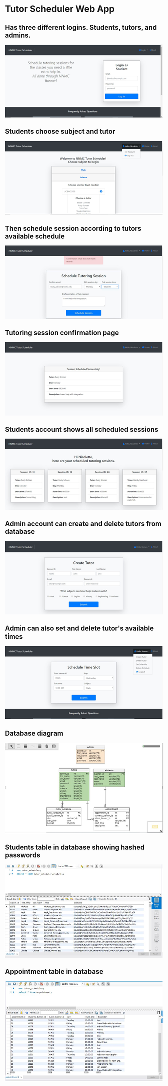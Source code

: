 # Tutor Scheduler Web App



## Has three different logins. Students, tutors, and admins.
![](images/login.JPG)

## Students choose subject and tutor 
![](images/student-home.JPG)

## Then schedule session according to tutors available schedule
![](images/schedule-session.JPG)

## Tutoring session confirmation page 
![](images/submitted.JPG)

## Students account shows all scheduled sessions
![](images/my-account.JPG)

## Admin account can create and delete tutors from database
![](images/create-tutor.JPG)

## Admin can also set and delete tutor's available times
![](images/set-schedule.JPG)

## Database diagram
![](images/database-diagram.JPG)

## Students table in database showing hashed passwords
![](images/students-table.JPG)

## Appointment table in database
![](images/appointment-table.JPG)
